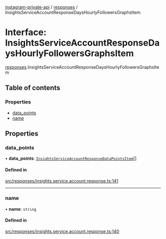[instagram-private-api](../../README.md) / [responses](../../modules/responses.md) / InsightsServiceAccountResponseDaysHourlyFollowersGraphsItem

# Interface: InsightsServiceAccountResponseDaysHourlyFollowersGraphsItem

[responses](../../modules/responses.md).InsightsServiceAccountResponseDaysHourlyFollowersGraphsItem

## Table of contents

### Properties

- [data\_points](InsightsServiceAccountResponseDaysHourlyFollowersGraphsItem.md#data_points)
- [name](InsightsServiceAccountResponseDaysHourlyFollowersGraphsItem.md#name)

## Properties

### data\_points

• **data\_points**: [`InsightsServiceAccountResponseDataPointsItem`](InsightsServiceAccountResponseDataPointsItem.md)[]

#### Defined in

[src/responses/insights.service.account.response.ts:141](https://github.com/Nerixyz/instagram-private-api/blob/4971f34/src/responses/insights.service.account.response.ts#L141)

___

### name

• **name**: `string`

#### Defined in

[src/responses/insights.service.account.response.ts:140](https://github.com/Nerixyz/instagram-private-api/blob/4971f34/src/responses/insights.service.account.response.ts#L140)
